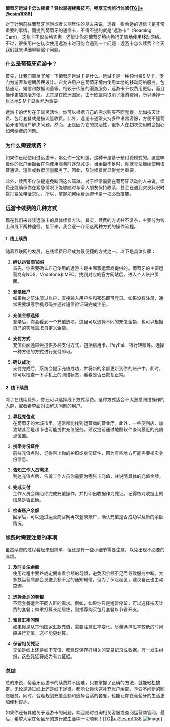 **葡萄牙远游卡怎么续费？轻松掌握续费技巧，畅享无忧旅行体验[[TG💪+ @esim1088](https://t.me/s/esim1088)]**

对于计划前往葡萄牙旅游或者长期居住的朋友来说，选择一张合适的通信卡是非常重要的事情。而提到葡萄牙的通信卡，不得不提的就是“远游卡”（Roaming Card）。这张卡不仅价格实惠，还能让你在葡萄牙境内畅行无阻地使用移动网络。不过，很多用户在初次使用远游卡时可能会遇到一个问题：远游卡怎么续费？今天我们就来详细聊聊这个问题。

### **什么是葡萄牙远游卡？**
首先，让我们简单了解一下葡萄牙远游卡是什么。远游卡是一种预付费SIM卡，专门为游客和短期居民设计。它允许用户在葡萄牙境内使用本地的移动网络服务，包括通话、短信和数据流量等。相较于传统的漫游服务，远游卡不仅费用更低，而且操作更加灵活方便。尤其是在欧洲国家，由于欧盟内取消了漫游费用，所以选择一张本地SIM卡显得尤为重要。

远游卡的优势在于其灵活性。你可以根据自己的需求购买不同套餐，比如按天计费、包月套餐或是按流量收费。此外，远游卡通常支持多种语言客服，方便不懂葡萄牙语的用户解决问题。然而，正是因为它的灵活性，很多人在初次使用时会担心如何续费的问题。

### **为什么需要续费？**
如果你已经使用过远游卡，那么你一定知道，这种卡是基于预付费模式的。这意味着你的账户余额会在你使用服务时逐渐减少。当余额不足时，你就无法继续使用语音通话、短信或数据流量服务了。因此，及时续费就显得尤为重要。

此外，续费不仅仅是避免断网这么简单。对于经常需要在葡萄牙活动的人来说，续费还能确保你在紧急情况下能够随时与家人朋友保持联系，甚至在遇到突发状况时拨打紧急电话求助。所以，掌握如何续费远游卡是一项必备技能。

### **远游卡续费的几种方式**
现在我们来谈谈远游卡的具体续费方法。其实，续费的方式并不复杂，主要分为线上和线下两种途径。接下来，我会逐一介绍这两种方式的操作流程。

#### **1. 线上续费**
随着互联网的发展，在线续费已经成为最便捷的方式之一。以下是具体步骤：

1. **确认运营商官网**  
   首先，你需要确认自己使用的远游卡是由哪家运营商提供的。葡萄牙的主要运营商有NOS、Vodafone和MEO。找到对应的官方网站后，进入个人账户页面。

2. **登录账户**  
   如果你之前注册过账户，直接输入用户名和密码即可登录。如果没有注册，通常需要填写手机号码并通过短信验证码完成注册。

3. **充值金额选择**  
   登录后，你会看到一个充值选项。这里可以选择不同的充值金额，也可以根据自己的实际需求自定义金额。

4. **支付方式**  
   充值页面通常会提供多种支付方式，包括信用卡、PayPal、银行转账等。选择一种方便的方式进行支付即可。

5. **确认成功**  
   支付完成后，系统会提示充值成功，并将新的余额更新到你的账户中。此时，你可以检查一下手机上的网络状态，看看是否已恢复正常。

#### **2. 线下续费**
除了在线续费外，你还可以选择线下方式续费。这种方式适合不太熟悉网络操作的人群，或者希望面对面解决问题的用户。

1. **寻找充值点**  
   在葡萄牙的大城市里，通常都能找到运营商的营业厅。此外，一些便利店、加油站甚至是超市也可能提供充值服务。建议提前通过地图软件查询最近的充值点位置。

2. **携带身份证件**  
   前往充值点时，记得带上你的护照或身份证件，因为有些地方可能需要核实身份信息。

3. **告知工作人员需求**  
   到达充值点后，告诉工作人员你需要为哪张卡充值，并说明具体的充值金额。

4. **完成支付**  
   工作人员会帮助你完成充值操作，并打印出收据作为凭证。记得核对收据上的信息是否正确。

5. **检查账户余额**  
   回家后，可以通过运营商官网再次登录账户，确认充值是否成功以及新的余额情况。

### **续费时需要注意的事项**
虽然续费的过程看起来很简单，但还是有一些小细节需要注意，以免出现不必要的麻烦。

1. **及时关注余额**  
   使用过程中要养成定期查看余额的习惯，避免因余额不足而导致服务中断。大多数运营商都会发送余额不足的通知短信，但为了保险起见，建议自己也主动查询。

2. **选择合适的套餐**  
   不同套餐适合不同人群的需求。例如，如果你只是短暂停留，可以选择按天计费的套餐；如果打算长期居住，则推荐购买包月套餐以节省开支。

3. **留意汇率问题**  
   如果你是从其他国家汇款充值，需要注意汇率变化。尽量选择汇率较低的时间段进行充值，这样能更划算。

4. **保留相关凭证**  
   无论是线上还是线下充值，都建议保存好相关的交易记录或收据。万一发生纠纷，这些凭证将成为有力证据。

### **总结**
总的来说，葡萄牙远游卡的续费并不困难，只要掌握了正确的方法，就能轻松搞定。无论是通过线上还是线下途径，都能让你快速补充账户余额，享受不间断的网络服务。同时，合理规划充值金额和选择合适的套餐，也能让你在葡萄牙的生活更加便利舒适。

如果你还有其他关于远游卡的问题，欢迎随时咨询相关客服或查阅运营商官网。最后，希望大家在葡萄牙的旅行或生活中一切顺利！[[TG💪+ @esim1088](https://t.me/s/esim1088) ![Image](https://i.postimg.cc/4NQfJmqS/Snipaste-2025-05-13-00-14-12.png)]